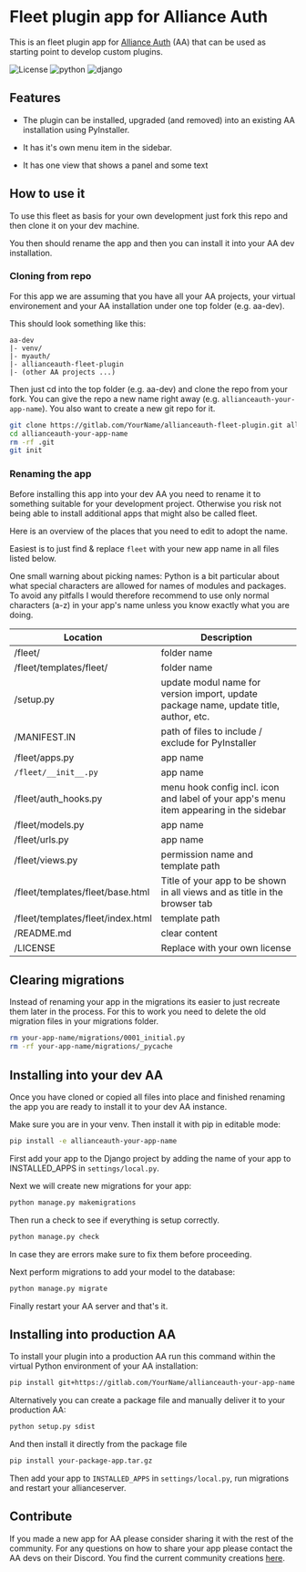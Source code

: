 # Fleet plugin app for Alliance Auth

This is an fleet plugin app for [Alliance Auth](https://gitlab.com/allianceauth/allianceauth) (AA) that can be used as starting point to develop custom plugins.

![License](https://img.shields.io/badge/license-MIT-green) ![python](https://img.shields.io/badge/python-3.5-informational) ![django](https://img.shields.io/badge/django-2.2-informational)

## Features

- The plugin can be installed, upgraded (and removed) into an existing AA installation using PyInstaller.

- It has it's own menu item in the sidebar.

- It has one view that shows a panel and some text

## How to use it

To use this fleet as basis for your own development just fork this repo and then clone it on your dev machine.

You then should rename the app and then you can install it into your AA dev installation.

### Cloning from repo

For this app we are assuming that you have all your AA projects, your virtual environement and your AA installation under one top folder (e.g. aa-dev).

This should look something like this:

```plain
aa-dev
|- venv/
|- myauth/
|- allianceauth-fleet-plugin
|- (other AA projects ...)

```

Then just cd into the top folder (e.g. aa-dev) and clone the repo from your fork. You can give the repo a new name right away (e.g. `allianceauth-your-app-name`).
You also want to create a new git repo for it.

```bash
git clone https://gitlab.com/YourName/allianceauth-fleet-plugin.git allianceauth-your-app-name
cd allianceauth-your-app-name
rm -rf .git
git init
```

### Renaming the app

Before installing this app into your dev AA you need to rename it to something suitable for your development project. Otherwise you risk not being able to install additional apps that might also be called fleet.

Here is an overview of the places that you need to edit to adopt the name.

Easiest is to just find & replace `fleet` with your new app name in all files listed below. 

One small warning about picking names: Python is a bit particular about what special characters are allowed for names of modules and packages. To avoid any pitfalls I would therefore recommend to use only normal characters (a-z) in your app's name unless you know exactly what you are doing.

Location | Description
-- | --
/fleet/ | folder name
/fleet/templates/fleet/ | folder name
/setup.py | update modul name for version import, update package name, update title, author, etc.
/MANIFEST.IN | path of files to include / exclude for PyInstaller
/fleet/apps.py | app name
`/fleet/__init__.py` | app name
/fleet/auth_hooks.py | menu hook config incl. icon and label of your app's menu item appearing in the sidebar
/fleet/models.py | app name
/fleet/urls.py | app name
/fleet/views.py | permission name and template path
/fleet/templates/fleet/base.html | Title of your app to be shown in all views and as title in the browser tab
/fleet/templates/fleet/index.html | template path
/README.md | clear content
/LICENSE | Replace with your own license

## Clearing migrations

Instead of renaming your app in the migrations its easier to just recreate them later in the process. For this to work you need to delete the old migration files in your migrations folder.

```bash
rm your-app-name/migrations/0001_initial.py
rm -rf your-app-name/migrations/_pycache
```

## Installing into your dev AA

Once you have cloned or copied all files into place and finished renaming the app you are ready to install it to your dev AA instance.

Make sure you are in your venv. Then install it with pip in editable mode:

```bash
pip install -e allianceauth-your-app-name
```

First add your app to the Django project by adding the name of your app to INSTALLED_APPS in `settings/local.py`.

Next we will create new migrations for your app:

```bash
python manage.py makemigrations
```

Then run a check to see if everything is setup correctly.

```bash
python manage.py check
```

In case they are errors make sure to fix them before proceeding.

Next perform migrations to add your model to the database:

```bash
python manage.py migrate
```

Finally restart your AA server and that's it.

## Installing into production AA

To install your plugin into a production AA run this command within the virtual Python environment of your AA installation:

```bash
pip install git+https://gitlab.com/YourName/allianceauth-your-app-name
```

Alternatively you can create a package file and manually deliver it to your production AA:

```bash
python setup.py sdist
```

And then install it directly from the package file

```bash
pip install your-package-app.tar.gz
```

Then add your app to `INSTALLED_APPS` in `settings/local.py`, run migrations and restart your allianceserver.

## Contribute

If you made a new app for AA please consider sharing it with the rest of the community. For any questions on how to share your app please contact the AA devs on their Discord. You find the current community creations [here](https://gitlab.com/allianceauth/community-creations).
